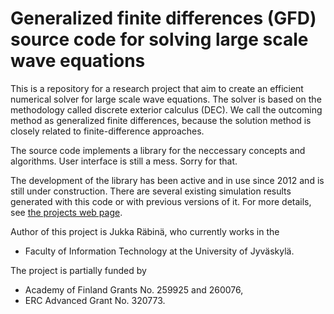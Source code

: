 # Generalized finite differences (GFD) source code for solving large scale wave equations

This is a repository for a research project that aim to create an efficient numerical solver for large scale wave equations. The solver is based on the methodology called discrete exterior calculus (DEC). We call the outcoming method as generalized finite differences, because the solution method is closely related to finite-difference approaches.

The source code implements a library for the neccessary concepts and algorithms. User interface is still a mess. Sorry for that.

The development of the library has been active and in use since 2012 and is still under construction. There are several existing simulation results generated with this code or with previous versions of it. For more details, see [the projects web page](https://sites.google.com/jyu.fi/gfd).

Author of this project is Jukka Räbinä, who currently works in the 
- Faculty of Information Technology at the University of Jyväskylä.

The project is partially funded by
- Academy of Finland Grants No. 259925 and 260076,
- ERC Advanced Grant No. 320773.
